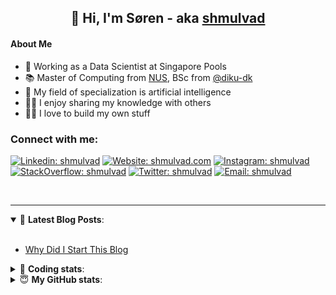 <h2 align="center">
	👋 Hi, I'm Søren - aka <a href="https://shmulvad.com">shmulvad</a>
</h2>

#### About Me
- 🤖 Working as a Data Scientist at Singapore Pools
- 📚 Master of Computing from [NUS], BSc from [@diku-dk]
- 🧠 My field of specialization is artificial intelligence
- 👨‍🏫 I enjoy sharing my knowledge with others
- 👨‍💻 I love to build my own stuff

### Connect with me:

[![Linkedin: shmulvad](https://img.shields.io/badge/shmulvad-blue?style=flat&logo=Linkedin&logoColor=white)][linkedin]
[![Website: shmulvad.com](https://img.shields.io/badge/shmulvad.com-47CCCC?&style=flat&logo=Google-Chrome&logoColor=white)][website]
[![Instagram: shmulvad](https://img.shields.io/badge/-@shmulvad-purple?style=flat&logo=Instagram&logoColor=white)][instagram]
[![StackOverflow: shmulvad](https://img.shields.io/badge/shmulvad-FE7A16?style=flat&logo=stack-overflow&logoColor=white)][stackOverflow]
[![Twitter: shmulvad](https://img.shields.io/badge/@shmulvad-1ca0f1?style=flat&logo=twitter&logoColor=white)][twitter]
[![Email: shmulvad](https://img.shields.io/badge/shmulvad-D14836?style=flat&logo=gmail&logoColor=white)][mail]

<br />

---

<details open>
 <summary>📕 <b>Latest Blog Posts</b>: </summary>

<br>

<!-- BLOG-POST-LIST:START -->
- [Why Did I Start This Blog](https://shmulvad.com/blog/why-did-start-this-blog)
<!-- BLOG-POST-LIST:END -->

</details>

<!-- --- -->

<details>
 <summary>🤖 <b>Coding stats</b>: </summary>

<br>

NOTE: Doesn't track coding at work or work done in environments such as Jupyter Notebooks.

<!--START_SECTION:waka-->
![Code Time](http://img.shields.io/badge/Code%20Time-2%2C757%20hrs%2011%20mins-blue)

**I'm a Night 🦉** 

```text
🌞 Morning                556 commits         ██░░░░░░░░░░░░░░░░░░░░░░░   08.18 % 
🌆 Daytime                1817 commits        ███████░░░░░░░░░░░░░░░░░░   26.72 % 
🌃 Evening                2751 commits        ██████████░░░░░░░░░░░░░░░   40.46 % 
🌙 Night                  1675 commits        ██████░░░░░░░░░░░░░░░░░░░   24.64 % 
```


📊 **This Week I Spent My Time On** 

```text
💬 Programming Languages: 
TypeScript               4 hrs 19 mins       ██████░░░░░░░░░░░░░░░░░░░   23.39 % 
Other                    4 hrs 15 mins       ██████░░░░░░░░░░░░░░░░░░░   23.01 % 
Python                   3 hrs 54 mins       █████░░░░░░░░░░░░░░░░░░░░   21.09 % 
C#                       2 hrs 43 mins       ████░░░░░░░░░░░░░░░░░░░░░   14.75 % 
JSON                     1 hr 27 mins        ██░░░░░░░░░░░░░░░░░░░░░░░   07.91 % 

🔥 Editors: 
VS Code                  14 hrs 18 mins      ███████████████████░░░░░░   77.27 % 
Zsh                      4 hrs 12 mins       ██████░░░░░░░░░░░░░░░░░░░   22.70 % 
Sublime Text             0 secs              ░░░░░░░░░░░░░░░░░░░░░░░░░   00.03 % 

🐱‍💻 Projects: 
km24-core                13 hrs 5 mins       ██████████████████░░░░░░░   70.74 % 
trifork                  4 hrs 41 mins       ██████░░░░░░░░░░░░░░░░░░░   25.39 % 
Terminal                 42 mins             █░░░░░░░░░░░░░░░░░░░░░░░░   03.80 % 
hit-locator              0 secs              ░░░░░░░░░░░░░░░░░░░░░░░░░   00.05 % 
.zshrc-config            0 secs              ░░░░░░░░░░░░░░░░░░░░░░░░░   00.03 % 
```


 Last Updated on 02/09/2024 18:46:23 UTC
<!--END_SECTION:waka-->

</details>

<!-- --- -->

<details>
 <summary>😇 <b>My GitHub stats</b>: </summary>

<br>

<img align="left" alt="shmulvad's Github Stats" src="https://github-readme-stats.vercel.app/api?username=shmulvad&show_icons=true&hide_border=true" />

</details>



[website]: https://shmulvad.com
[twitter]: https://twitter.com/shmulvad
[linkedin]: https://linkedin.com/in/shmulvad
[instagram]: https://instagram.com/shmulvad
[stackOverflow]: https://stackoverflow.com/users/9248793/shmulvad
[mail]: mailto:shmulvad@gmail.com
[@diku-dk]: https://github.com/diku-dk
[github]: https://github.com/shmulvad
[NUS]: https://www.nus.edu.sg